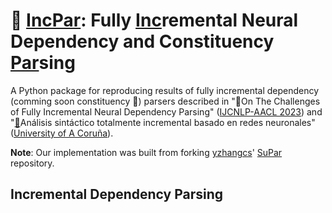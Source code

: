 # :pencil: [IncPar](https://github.com/anaezquerro/incpar): Fully [Inc](https://github.com/anaezquerro/incpar)remental Neural Dependency and Constituency [Par](https://github.com/anaezquerro/incpar)sing

A Python package for reproducing results of fully incremental dependency (comming soon constituency :raised_hands:) parsers described in ":page_facing_up:On The Challenges of Fully Incremental Neural Dependency Parsing" ([IJCNLP-AACL 2023](http://www.ijcnlp-aacl2023.org/)) and "[:page_facing_up:](https://ruc.udc.es/dspace/handle/2183/33269)Análisis sintáctico totalmente incremental basado en redes neuronales"  ([University of A Coruña](https://ruc.udc.es/)).

**Note**: Our implementation was built from forking [yzhangcs](https://github.com/yzhangcs)' [SuPar](https://github.com/yzhangcs/parser) repository.

## Incremental Dependency Parsing

